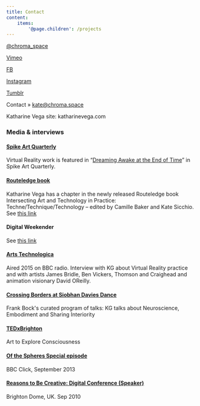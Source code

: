 ```yaml
---
title: Contact
content:
    items:
        '@page.children': /projects
---
```


<a href="http://twitter.com/chroma_space" target="_blank">@chroma_space</a>

<a href="https://vimeo.com/chromaspace" target="_blank">Vimeo</a>

<a href="https://www.facebook.com/chroma.space/" target="_blank">FB</a>

[Instagram](https://instagram.com/chroma.space/)

[Tumblr](http://kategenevieve.tumblr.com/) 

Contact » kate@chroma.space

Katharine Vega site: katharinevega.com


### Media & interviews

#### [Spike Art Quarterly](http://www.spikeartmagazine.com/en) 
Virtual Reality work is featured in “[Dreaming Awake at the End of Time](Spike52_Portrait_Virtual%20Reality%20%281%29.pdf)” in Spike Art Quarterly.

#### [Routeledge book](https://books.google.ch/books?id=UIm_DQAAQBAJ&printsec=frontcover&hl=de#v=onepage&q&f=false)
Katharine Vega has a chapter in the newly released Routeledge book Intersecting Art and Technology in Practice: Techne/Technique/Technology – edited by Camille Baker and Kate Sicchio. See [this link](https://books.google.ch/books?id=UIm_DQAAQBAJ&printsec=frontcover&hl=de#v=onepage&q&f=false)


#### Digital Weekender 
See [this link](https://s3-eu-west-1.amazonaws.com/watermans/wp-content/uploads/2016/10/19135936/Digital_Weekender_A5_2pp_v2-1-1.pdf)


#### [Arts Technologica](http://www.bbc.co.uk/programmes/b05r3ssp) 
Aired 2015 on BBC radio. Interview with KG about Virtual Reality practice and with artists James Bridle, Ben Vickers, Thomson and Craighead and animation visionary David OReilly.


#### [Crossing Borders at Siobhan Davies Dance](http://www.independentdance.co.uk/programmepage/media/audio) 
Frank Bock's curated program of talks: KG talks about Neuroscience, Embodiment and Sharing Interiority


#### [TEDxBrighton](https://www.youtube.com/watch?v=4os_yd51dYY) 
Art to Explore Consciousness


#### [Of the Spheres Special episode](http://www.bbc.co.uk/programmes/p01gdq15)
BBC Click, September 2013


#### [Reasons to Be Creative: Digital Conference  (Speaker)](https://vimeo.com/15766207)
Brighton Dome, UK. Sep 2010



